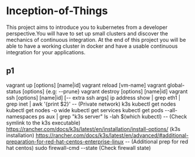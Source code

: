 # Inception-of-Things
This project aims to introduce you to kubernetes from a developer perspective.You will have to set up small clusters and discover the mechanics of continuous integration. At the end of this project you will be able to have a working cluster in docker and have a usable continuous integration for your applications.

## p1
vagrant up [options] [name|id]
vagrant reload [vm-name]
vagrant global-status [options] {e.g: --prune}
vagrant destroy [options] [name|id]
vagrant ssh [options] [name|id] [-- extra ssh args]
ip address show | grep eth1 | grep inet | awk '{print $2}' -- (Private network)
k3s kubectl get nodes
kubectl get nodes -o wide
kubectl get services
kubectl get pods --all-namespaces
ps aux | grep "k3s server"
ls -lah $(which kubectl) -- (Check symlink to the k3s executable)
https://rancher.com/docs/k3s/latest/en/installation/install-options/ (k3s installation)
https://rancher.com/docs/k3s/latest/en/advanced/#additional-preparation-for-red-hat-centos-enterprise-linux -- (Additional prep for red hat centos)
sudo firewall-cmd --state (Check firewall state)

